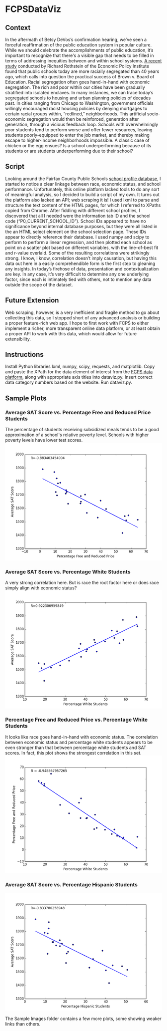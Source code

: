 # FCPSDataViz

## Context
In the aftermath of Betsy DeVos’s confirmation hearing, we’ve seen a forceful reaffirmation of the public education system in popular culture. While we should celebrate the accomplishments of public education, it’s important to recognize that there's a visible gap that needs to be filled in terms of addressing inequities between and within school systems. [A recent study](http://www.epi.org/files/2013/Unfinished-March-School-Segregation.pdf) conducted by Richard Rothstein of the Economic Policy Institute found that public schools today are more racially segregated than 40 years ago, which calls into question the practical success of Brown v. Board of Education. 
Racial segregation often goes hand-in-hand with economic segregation. The rich and poor within our cities have been gradually stratified into isolated enclaves. In many instances, we can trace today’s segregated schools to housing and urban planning policies of decades past. In cities ranging from Chicago to Washington, government officials willingly encouraged racist housing policies by denying mortgages to certain racial groups within, “redlined,” neighborhoods. This artificial socio-economic segregation would then be reinforced, generation after generation, through a vicious feedback loop. Schools with overwhelmingly poor students tend to perform worse and offer fewer resources, leaving students poorly-equipped to enter the job market, and thereby making escape to higher-income neighborhoods impossible. A classic case of chicken or the egg ensues? Is a school underperforming because of its students or are students underperforming due to their school?

## Script
Looking around the Fairfax County Public Schools [school profile database](http://schoolprofiles.fcps.edu/schlprfl/f?p=108:8), I started to notice a clear linkage between race, economic status, and school performance. Unfortunately, this online platform lacked tools to do any sort of meaningful analysis, so I decided to build a script of my own. It turns out the platform also lacked an API; web scraping it is! I used lxml to parse and structure the text content of the HTML pages, for which I referred to XPaths copied from Chrome. After fiddling with different school profiles, I discovered that all I needed were the information tab ID and the school code (“P0_CURRENT_SCHOOL_ID”). School IDs appeared to have no significance beyond internal database purposes, but they were all listed in the an HTML select element on the school selection page. These IDs appear to directly reference their database. I used numpy and scipy to perform to perform a linear regression, and then plotted each school as point on a scatter plot based on different variables, with the line-of-best fit and r-value overlaid. Some of the resulting correlations were strikingly strong. I know, I know, correlation doesn’t imply causation, but having this data out here in a easily comprehendible form is the first step to gleaning any insights. In today’s firehose of data, presentation and contextualization are key. In any case, it’s very difficult to determine any one underlying factor, since each is intimately tied with others, not to mention any data outside the scope of the dataset. 

## Future Extension
Web scraping, however, is a very inefficient and fragile method to go about collecting this data, so I stopped short of any advanced analysis or building a proper feature-rich web app. I hope to first work with FCPS to either implement a richer, more transparent online data platform, or at least obtain a proper API to work with this data, which would allow for future extensibility. 

## Instructions
Install Python libraries lxml, numpy, scipy, requests, and matplotlib. Copy and paste the XPath for the data element of interest from the [FCPS data platform](http://schoolprofiles.fcps.edu/schlprfl/f?p=108:8), along with appropriate axis titles into dataviz.py. Insert correct data category numbers based on the website. Run dataviz.py.

## Sample Plots

### Average SAT Score vs. Percentage Free and Reduced Price Students

The percentage of students receiving subsidized meals tends to be a good approximation of a school's relative poverty level. Schools with higher poverty levels have lower test scores.
![alt text](https://raw.githubusercontent.com/jacobajit/FCPSDataViz/master/Sample%20Figures/figure_1.png)

### Average SAT Score vs. Percentage White Students

A very strong correlation here. But is race the root factor here or does race simply align with economic status?
![alt text](https://raw.githubusercontent.com/jacobajit/FCPSDataViz/master/Sample%20Figures/figure_2.png)

### Percentage Free and Reduced Price vs. Percentage White Students

It looks like race goes hand-in-hand with economic status. The correlation between economic status and percentage white students appears to be even stronger than that between percentage white students and SAT scores. In fact, this plot shows the strongest correlation in this set.
![alt text](https://raw.githubusercontent.com/jacobajit/FCPSDataViz/master/Sample%20Figures/figure_9.png)

### Average SAT Score vs. Percentage Hispanic Students
![alt text](https://raw.githubusercontent.com/jacobajit/FCPSDataViz/master/Sample%20Figures/figure_3.png)

The Sample Images folder contains a few more plots, some showing weaker links than others.
